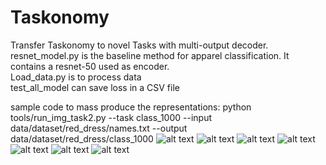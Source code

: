 # Taskonomy
Transfer Taskonomy to novel Tasks with multi-output decoder.<br />
resnet_model.py is the baseline method for apparel classification. It contains a resnet-50 used as encoder.<br />
Load_data.py is to process data<br />
test_all_model can save loss in a CSV file<br />

sample code to mass produce the representations: python  tools/run_img_task2.py --task class_1000 --input data/dataset/red_dress/names.txt  --output  data/dataset/red_dress/class_1000
![alt text](https://github.com/aaronwu2017/Taskonomy/blob/master/cs5070%20final%20draft/0001.jpg)
![alt text](https://github.com/aaronwu2017/Taskonomy/blob/master/cs5070%20final%20draft/0002.jpg)
![alt text](https://github.com/aaronwu2017/Taskonomy/blob/master/cs5070%20final%20draft/0003.jpg)
![alt text](https://github.com/aaronwu2017/Taskonomy/blob/master/cs5070%20final%20draft/0004.jpg)
![alt text](https://github.com/aaronwu2017/Taskonomy/blob/master/cs5070%20final%20draft/0005.jpg)
![alt text](https://github.com/aaronwu2017/Taskonomy/blob/master/cs5070%20final%20draft/0006.jpg)
![alt text](https://github.com/aaronwu2017/Taskonomy/blob/master/cs5070%20final%20draft/0007.jpg)
